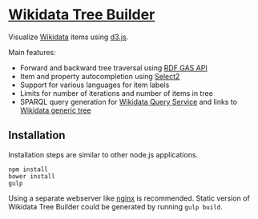 # [Wikidata Tree Builder](https://angryloki.github.io/wikidata-tree-builder/)
Visualize [Wikidata](https://www.wikidata.org) items using [d3.js](http://d3js.org/). 

Main features:
* Forward and backward tree traversal using [RDF GAS API](https://wiki.blazegraph.com/wiki/index.php/RDF_GAS_API)
* Item and property autocompletion using [Select2](https://select2.github.io/)
* Support for various languages for item labels
* Limits for number of iterations and number of items in tree
* SPARQL query generation for [Wikidata Query Service](https://query.wikidata.org/) and links to [Wikidata generic tree](https://tools.wmflabs.org/wikidata-todo/tree.html)

## Installation
Installation steps are similar to other node.js applications.
```
npm install
bower install
gulp
```

Using a separate webserver like [nginx](http://nginx.org/) is recommended. Static version of Wikidata Tree Builder could be generated by running `gulp build`.
